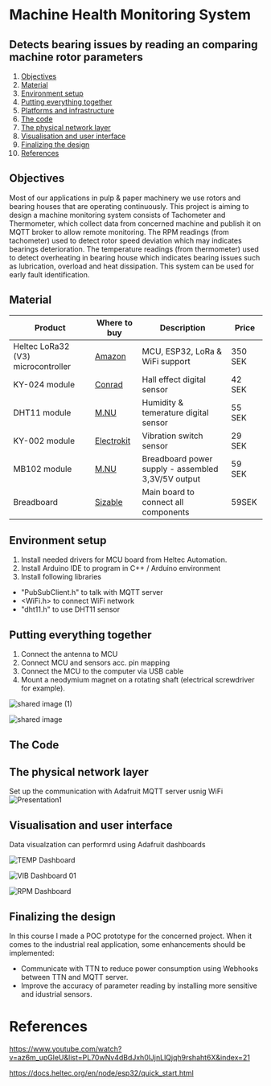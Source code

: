 # Machine Health Monitoring System
## Detects bearing issues by reading an comparing machine rotor parameters
1. [Objectives](#Objectives)
2. [Material](#Material)
3. [Environment setup](#Environment-setup)
4. [Putting everything together](#Putting-everything-together)
5. [Platforms and infrastructure](#Platforms-and-infrastructure)
6. [The code](#The-code)
7. [The physical network layer](#The-physical-network-layer)
8. [Visualisation and user interface](#Visualisation-and-user-interface)
9. [Finalizing the design](#Finalizing-the-design)
9. [References](#References)

## Objectives
Most of our applications in pulp & paper machinery we use rotors and bearing houses that are operating continuously. This project is aiming to design a machine monitoring system consists of  Tachometer and Thermometer, which collect data from concerned machine and publish it on MQTT broker to allow remote monitoring. 
The RPM readings (from tachometer)  used to detect rotor speed deviation which may indicates bearings deterioration. The temperature readings (from thermometer)  used to detect overheating in bearing house which indicates bearing issues such as lubrication, overload and heat dissipation.
This system can be used for early fault identification.

## Material

| Product       | Where to buy  | Description   | Price |
| ------------- | ------------- | ------------- | ------------- |
| Heltec LoRa32 (V3) microcontroller | [Amazon](https://www.amazon.se/dp/B08243JHMW?ref_=pe_24982401_518009621_302_E_DDE_dt_1)|MCU, ESP32, LoRa & WiFi support|350 SEK|
| KY-024 module |[Conrad](https://www.conrad.se/sv/p/hall-effektsensor-1485303-arduino-1485303.html?utm_source=google&utm_medium=surfaces&utm_campaign=shopping-feed&utm_content=free-google-shopping-clicks&utm_term=1485303&gad_source=1&gclid=EAIaIQobChMIkKD8u8D0hQMV6QCiAx1Qkg1_EAQYBSABEgJHY_D_BwE)|Hall effect digital sensor|42 SEK|
| DHT11 module |[M.NU](https://www.m.nu/sensorer-matinstrument/dht11-basic-temperature-humidity-sensor-extras-1?srsltid=AfmBOorLXW_rPV_zYkX4GU9dweg2mRc9Y7y5fdeVRWpZpyMFvfTcuSQaqlA)|Humidity & temerature digital sensor |55 SEK|
| KY-002 module |[Electrokit](https://www.electrokit.com/vibrationssensor?gad_source=1&gclid=EAIaIQobChMIvprl78T0hQMVnwuiAx3COw_3EAQYAyABEgICSvD_BwE)|Vibration switch sensor |29 SEK|
|MB102 module|[M.NU](https://www.m.nu/breadboarding/breadboard-power-supply-assembled-3-3v-5v-output?srsltid=AfmBOor5E_Hh1M0d4MLVzGWZ6Szp_-FCtS_we5MxzKzrBhdCsADn4298CgQ)|Breadboard power supply - assembled 3,3V/5V output|59 SEK|
| Breadboard | [Sizable](https://sizable.se/P.TVY7M/Kopplingsdack-med-830-punkter) |Main board to connect all components | 59SEK |

## Environment setup
1. Install needed drivers for MCU board from Heltec Automation.
2. Install Arduino IDE to program in C++ / Arduino environment
3. Install following libraries
  - "PubSubClient.h" to talk with MQTT server
  - <WiFi.h> to connect WiFi network
  - "dht11.h" to use DHT11 sensor

## Putting everything together
1. Connect the antenna to MCU
2. Connect MCU and sensors acc. pin mapping
3. Connect the MCU to the computer via USB cable
4. Mount a neodymium magnet on a rotating shaft (electrical screwdriver for example).

![shared image (1)](https://github.com/Jad-Samaan/LNU-IoT-Course-Project/assets/163136017/b6ba46d6-3e27-4445-95a3-58035814651a)

![shared image](https://github.com/Jad-Samaan/LNU-IoT-Course-Project/assets/163136017/270d9cb4-ae47-4db5-84ad-ef374f7d2e46)


   
## The Code

## The physical network layer
Set up the communication with Adafruit MQTT server usnig WiFi
![Presentation1](https://github.com/Jad-Samaan/LNU-IoT-Course-Project/assets/163136017/3c7e54a8-d61b-47fd-a38b-acb382662ae5)


## Visualisation and user interface
Data visualzation can performrd using Adafruit dashboards 

![TEMP Dashboard](https://github.com/Jad-Samaan/LNU-IoT-Course-Project/assets/163136017/6754c9d6-55d3-4ab3-b0c5-1c2050b7cd2c)

![VIB Dashboard 01](https://github.com/Jad-Samaan/LNU-IoT-Course-Project/assets/163136017/90026331-79c5-44d9-8b85-554bf67424a1)

![RPM Dashboard](https://github.com/Jad-Samaan/LNU-IoT-Course-Project/assets/163136017/7c575882-e8f0-429e-b418-c7cca0d36bc8)


## Finalizing the design
In this course I made a POC prototype for the concerned project. When it comes to the industrial real application, some enhancements should be implemented:
- Communicate with TTN to reduce power consumption using Webhooks between TTN and MQTT server.
- Improve the accuracy of parameter reading by installing more sensitive and idustrial sensors.

# References
https://www.youtube.com/watch?v=az6m_upGleU&list=PL70wNv4dBdJxh0lJjnLlQjqh9rshaht6X&index=21

https://docs.heltec.org/en/node/esp32/quick_start.html


